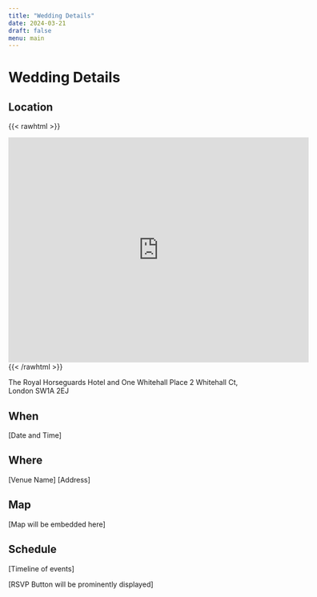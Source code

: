 ```yaml
---
title: "Wedding Details"
date: 2024-03-21
draft: false
menu: main
---
```


# Wedding Details

## Location

{{< rawhtml >}}

<div class="map-container">
<iframe src="https://www.google.com/maps/embed?pb=!1m18!1m12!1m3!1d8516.380775111302!2d12.349628833091101!3d63.16940922558319!2m3!1f0!2f0!3f0!3m2!1i1024!2i768!4f13.1!3m3!1m2!1s0x466dceeed29f8a15%3A0x8b0124aba4a1d7c4!2sstorulvansfjallstation%2C%20837%2071%20Duved!5e1!3m2!1sen!2sse!4v1736621964041!5m2!1sen!2sse" width="600" height="450" style="border:0;" allowfullscreen="" loading="lazy" referrerpolicy="no-referrer-when-downgrade"></iframe>
</div>
{{< /rawhtml >}}

The Royal Horseguards Hotel and One Whitehall Place
2 Whitehall Ct, London SW1A 2EJ

## When

[Date and Time]

## Where

[Venue Name]
[Address]

## Map

[Map will be embedded here]

## Schedule

[Timeline of events]

[RSVP Button will be prominently displayed]
